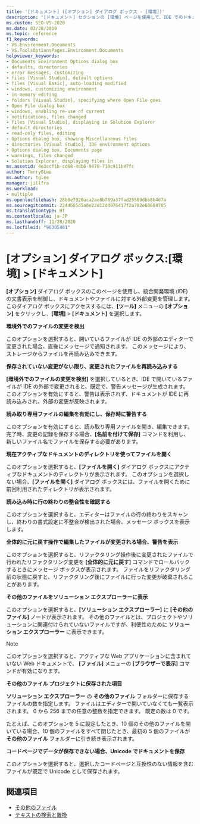 ```yaml
---
title: '[ドキュメント] ([オプション] ダイアログ ボックス - [環境])'
description: '[ドキュメント] セクションの [環境] ページを使用して、IDE でのドキュメントの表示を制御し、ドキュメントやファイルに対する外部変更を管理する方法について説明します。'
ms.custom: SEO-VS-2020
ms.date: 03/28/2019
ms.topic: reference
f1_keywords:
- VS.Environment.Documents
- VS.ToolsOptionsPages.Environment.Documents
helpviewer_keywords:
- Documents Environment Options dialog box
- defaults, directories
- error messages, customizing
- files [Visual Studio], default options
- files [Visual Basic], auto-loading modified
- windows, customizing environment
- in-memory editing
- folders [Visual Studio], specifying where Open File goes
- Open File dialog box
- windows, enabling re-use of current
- notifications, files changed
- files [Visual Studio], displaying in Solution Explorer
- default directories
- read-only files, editing
- Options dialog box, showing Miscellaneous Files
- directories [Visual Studio], IDE environment options
- Options dialog box, Documents page
- warnings, files changed
- Solution Explorer, displaying files in
ms.assetid: 4e3ccf1b-cd68-4db6-9470-710c911b47fc
author: TerryGLee
ms.author: tglee
manager: jillfra
ms.workload:
- multiple
ms.openlocfilehash: 28b0e7920aca2ae8b789a37fad25509dbb8b4d7a
ms.sourcegitcommit: 2244665d5a0e22d12dd976417f2a782e68684705
ms.translationtype: HT
ms.contentlocale: ja-JP
ms.lasthandoff: 11/28/2020
ms.locfileid: "96305481"
---
```

# <a name="options-dialog-box-environment--documents"></a>[オプション] ダイアログ ボックス:[環境] \> [ドキュメント]

**[オプション]** ダイアログ ボックスのこのページを使用し、統合開発環境 (IDE) の文書表示を制御し、ドキュメントやファイルに対する外部変更を管理します。 このダイアログ ボックスにアクセスするには、**[ツール]** メニューの **[オプション]** をクリックし、**[環境]** > **[ドキュメント]** を選択します。

**環境外でのファイルの変更を検出**

このオプションを選択すると、開いているファイルが IDE の外部のエディターで変更された場合、直後にメッセージで通知されます。 このメッセージにより、ストレージからファイルを再読み込みできます。

**保存されていない変更がない限り、変更されたファイルを再読み込みする**

**[環境外でのファイルの変更を検出]** を選択しているとき、IDE で開いているファイルが IDE の外部で変更されると、既定で、警告メッセージが生成されます。 このオプションを有効にすると、警告は表示されず、ドキュメントが IDE に再読み込みされ、外部の変更が反映されます。

**読み取り専用ファイルの編集を有効にし、保存時に警告する**

このオプションを有効にすると、読み取り専用ファイルを開き、編集できます。 完了時、変更の記録を保存する場合、**[名前を付けて保存]** コマンドを利用し、新しいファイル名でファイルを保存する必要があります。

**現在アクティブなドキュメントのディレクトリを使ってファイルを開く**

このオプションを選択すると、**[ファイルを開く]** ダイアログ ボックスにアクティブなドキュメントのディレクトリが表示されます。 このオプションを選択しない場合、**[ファイルを開く]** ダイアログ ボックスには、ファイルを開くために前回利用されたディレクトリが表示されます。

**読み込み時に行の終わりの整合性を確認する**

このオプションを選択すると、エディターはファイルの行の終わりをスキャンし、終わりの書式設定に不整合が検出された場合、メッセージ ボックスを表示します。

**全体的に元に戻す操作で編集したファイルが変更される場合、警告を表示**

このオプションを選択すると、リファクタリング操作後に変更されたファイルで行われたリファクタリング変更を **[全体的に元に戻す]** コマンドでロールバックするときにメッセージ ボックスが表示されます。 ファイルをリファクタリング前の状態に戻すと、リファクタリング後にファイルに行った変更が破棄されることがあります。

**その他のファイルをソリューション エクスプローラーに表示**

このオプションを選択すると、**[ソリューション エクスプローラー]** に **[その他のファイル]** ノードが表示されます。 その他のファイルとは、プロジェクトやソリューションに関連付けられていないファイルですが、利便性のために **ソリューション エクスプローラー** に表示できます。

> [!NOTE]
> このオプションを選択すると、アクティブな Web アプリケーションに含まれていない Web ドキュメントで、 **[ファイル]** メニューの **[ブラウザーで表示]** コマンドが有効になります。

**その他のファイル プロジェクトに保存された項目**

**ソリューション エクスプローラー** の **その他のファイル** フォルダーに保存するファイルの数を指定します。 ファイルはエディターで開いていなくても一覧表示されます。 0 から 256 までの任意の整数を指定できます。 既定の数は 0 です。

たとえば、このオプションを 5 に設定したとき、10 個のその他のファイルを開いている場合、10 個のファイルをすべて閉じたとき、最初の 5 個のファイルが **その他のファイル** フォルダーに引き続き表示されます。

**コードページでデータが保存できない場合、Unicode でドキュメントを保存**

このオプションを選択すると、選択したコードページと互換性のない情報を含むファイルが既定で Unicode として保存されます。

## <a name="see-also"></a>関連項目

- [その他のファイル](../../ide/reference/miscellaneous-files.md)
- [テキストの検索と置換](../../ide/finding-and-replacing-text.md)

